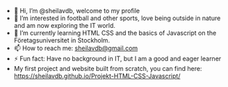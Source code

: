 - 👋 Hi, I’m @sheilavdb, welcome to my profile
- 👀 I’m interested in football and other sports, love being outside in nature and am now exploring the IT world.
- 🌱 I’m currently learning HTML CSS and the basics of Javascript on the Företagsuniversitet in Stockholm.
- 📫 How to reach me: sheilavdb@gmail.com
- ⚡ Fun fact: Have no background in IT, but I am a good and eager learner
- My first project and website built from scratch, you can find here: https://sheilavdb.github.io/Projekt-HTML-CSS-Javascript/
<!---
sheilavdb/sheilavdb is a ✨ special ✨ repository because its `README.md` (this file) appears on your GitHub profile.
You can click the Preview link to take a look at your changes.
--->
